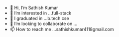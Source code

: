 - 👋 Hi, I’m Sathish Kumar
- 👀 I’m interested in ...full-stack
- 🌱 I graduated in ...b.tech cse
- 💞️ I’m looking to collaborate on ...
- 📫 How to reach me ...sathishkumar4118gmail.com

<!---
mesathor10/mesathor10 is a ✨ special ✨ repository because its `README.md` (this file) appears on your GitHub profile.
You can click the Preview link to take a look at your changes.
--->
